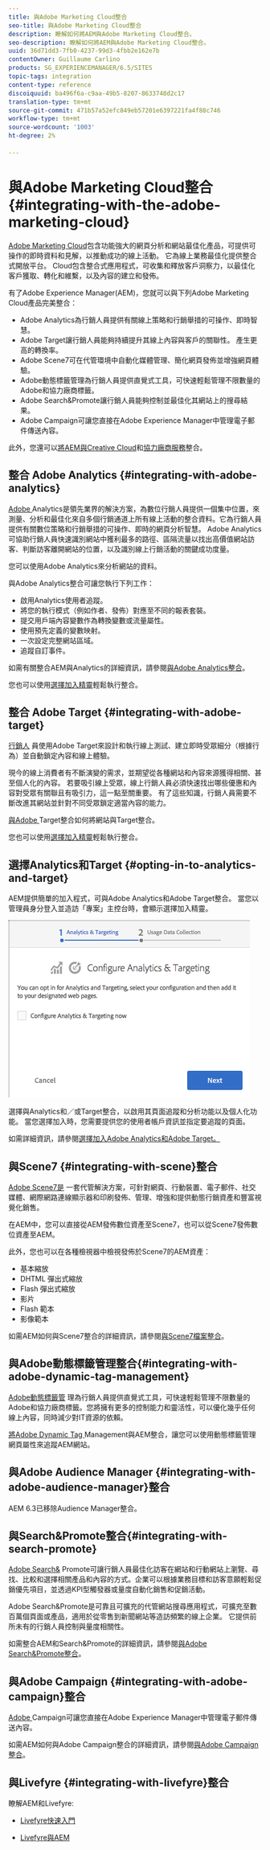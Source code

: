```yaml
---
title: 與Adobe Marketing Cloud整合
seo-title: 與Adobe Marketing Cloud整合
description: 瞭解如何將AEM與Adobe Marketing Cloud整合。
seo-description: 瞭解如何將AEM與Adobe Marketing Cloud整合。
uuid: 36d71dd3-7fb0-4237-99d3-4fbb2e162e7b
contentOwner: Guillaume Carlino
products: SG_EXPERIENCEMANAGER/6.5/SITES
topic-tags: integration
content-type: reference
discoiquuid: ba496f6a-c9aa-49b5-8207-8633748d2c17
translation-type: tm+mt
source-git-commit: 471b57a52efc849eb57201e6397221fa4f88c746
workflow-type: tm+mt
source-wordcount: '1003'
ht-degree: 2%

---
```



# 與Adobe Marketing Cloud整合{#integrating-with-the-adobe-marketing-cloud}

[Adobe Marketing Cloud](https://www.adobe.com/solutions/digital-marketing.html)包含功能強大的網頁分析和網站最佳化產品，可提供可操作的即時資料和見解，以推動成功的線上活動。 它為線上業務最佳化提供整合式開放平台。 Cloud包含整合式應用程式，可收集和釋放客戶洞察力，以最佳化客戶獲取、轉化和維繫，以及內容的建立和發佈。

有了Adobe Experience Manager(AEM)，您就可以與下列Adobe Marketing Cloud產品完美整合：

* Adobe Analytics為行銷人員提供有關線上策略和行銷舉措的可操作、即時智慧。
* Adobe Target讓行銷人員能夠持續提升其線上內容與客戶的關聯性。 產生更高的轉換率。
* Adobe Scene7可在代管環境中自動化媒體管理、簡化網頁發佈並增強網頁體驗。
* Adobe動態標籤管理為行銷人員提供直覺式工具，可快速輕鬆管理不限數量的Adobe和協力廠商標籤。
* Adobe Search&amp;Promote讓行銷人員能夠控制並最佳化其網站上的搜尋結果。
* Adobe Campaign可讓您直接在Adobe Experience Manager中管理電子郵件傳送內容。

此外，您還可以[將AEM與Creative Cloud](/help/assets/aem-cc-folder-sharing-best-practices.md)和[協力廠商服務](/help/sites-administering/third-party-services.md)整合。

## 整合 Adobe Analytics {#integrating-with-adobe-analytics}

[Adobe ](https://www.omniture.com/en/products/analytics/sitecatalyst) Analytics是領先業界的解決方案，為數位行銷人員提供一個集中位置，來測量、分析和最佳化來自多個行銷通道上所有線上活動的整合資料。它為行銷人員提供有關數位策略和行銷舉措的可操作、即時的網頁分析智慧。 Adobe Analytics可協助行銷人員快速識別網站中獲利最多的路徑、區隔流量以找出高價值網站訪客、判斷訪客離開網站的位置，以及識別線上行銷活動的關鍵成功度量。

您可以使用Adobe Analytics來分析網站的資料。

與Adobe Analytics整合可讓您執行下列工作：

* 啟用Analytics使用者追蹤。
* 將您的執行模式（例如作者、發佈）對應至不同的報表套裝。
* 提交用戶端內容變數作為轉換變數或流量屬性。
* 使用預先定義的變數映射。
* 一次設定完整網站區域。
* 追蹤自訂事件。

如需有關整合AEM與Analytics的詳細資訊，請參閱[與Adobe Analytics整合](/help/sites-administering/adobeanalytics.md)。

您也可以使用[選擇加入精靈](/help/sites-administering/opt-in.md)輕鬆執行整合。

## 整合 Adobe Target {#integrating-with-adobe-target}

[行銷人](https://www.omniture.com/en/products/conversion/test-and-target) 員使用Adobe Target來設計和執行線上測試、建立即時受眾細分（根據行為）並自動鎖定內容和線上體驗。

現今的線上消費者有不斷演變的需求，並期望從各種網站和內容來源獲得相關、甚至個人化的內容。 若要吸引線上受眾，線上行銷人員必須快速找出哪些優惠和內容對受眾有關聯且有吸引力，這一點至關重要。 有了這些知識，行銷人員需要不斷改進其網站並針對不同受眾鎖定適當內容的能力。

[與Adobe ](/help/sites-administering/target.md) Target整合如何將網站與Target整合。

您也可以使用[選擇加入精靈](/help/sites-administering/opt-in.md)輕鬆執行整合。

## 選擇Analytics和Target {#opting-in-to-analytics-and-target}

AEM提供簡單的加入程式，可與Adobe Analytics和Adobe Target整合。 當您以管理員身分登入並造訪「專案」主控台時，會顯示選擇加入精靈。

![chlimage_1-107](assets/chlimage_1-107a.png)

選擇與Analytics和／或Target整合，以啟用其頁面追蹤和分析功能以及個人化功能。 當您選擇加入時，您需要提供您的使用者帳戶資訊並指定要追蹤的頁面。

如需詳細資訊，請參閱[選擇加入Adobe Analytics和Adobe Target。](/help/sites-administering/opt-in.md)

## 與Scene7 {#integrating-with-scene}整合

[Adobe Scene7是](https://www.adobe.com/products/scene7.html) 一套代管解決方案，可針對網頁、行動裝置、電子郵件、社交媒體、網際網路連線顯示器和印刷發佈、管理、增強和提供動態行銷資產和豐富視覺化銷售。

在AEM中，您可以直接從AEM發佈數位資產至Scene7，也可以從Scene7發佈數位資產至AEM。

此外，您也可以在各種檢視器中檢視發佈於Scene7的AEM資產：

* 基本縮放
* DHTML 彈出式縮放
* Flash 彈出式縮放
* 影片
* Flash 範本
* 影像範本

如需AEM如何與Scene7整合的詳細資訊，請參閱[與Scene7檔案整合](/help/sites-administering/scene7.md)。

## 與Adobe動態標籤管理整合{#integrating-with-adobe-dynamic-tag-management}

[Adobe動態標籤管](https://www.adobe.com/solutions/digital-marketing/dynamic-tag-management.html) 理為行銷人員提供直覺式工具，可快速輕鬆管理不限數量的Adobe和協力廠商標籤。您將擁有更多的控制能力和靈活性，可以優化幾乎任何線上內容，同時減少對IT資源的依賴。

[將Adobe Dynamic Tag ](/help/sites-administering/dtm.md) Management與AEM整合，讓您可以使用動態標籤管理網頁屬性來追蹤AEM網站。

## 與Adobe Audience Manager {#integrating-with-adobe-audience-manager}整合

AEM 6.3已移除Audience Manager整合。

## 與Search&amp;Promote整合{#integrating-with-search-promote}

[Adobe Search&amp;](https://www.omniture.com/en/products/conversion/search-and-promote) Promote可讓行銷人員最佳化訪客在網站和行動網站上瀏覽、尋找、比較和選擇相關產品和內容的方式。企業可以根據業務目標和訪客意願輕鬆促銷優先項目，並透過KPI型觸發器或量度自動化銷售和促銷活動。

Adobe Search&amp;Promote是可靠且可擴充的代管網站搜尋應用程式，可擴充至數百萬個頁面或產品，適用於從零售到新聞網站等造訪頻繁的線上企業。 它提供前所未有的行銷人員控制與量度相關性。

如需整合AEM和Search&amp;Promote的詳細資訊，請參閱[與Adobe Search&amp;Promote整合](/help/sites-administering/search-and-promote.md)。

## 與Adobe Campaign {#integrating-with-adobe-campaign}整合

[Adobe ](https://www.adobe.com/solutions/campaign-management.html) Campaign可讓您直接在Adobe Experience Manager中管理電子郵件傳送內容。

如需AEM如何與Adobe Campaign整合的詳細資訊，請參閱[與Adobe Campaign整合](/help/sites-administering/campaignstandard.md)。

## 與Livefyre {#integrating-with-livefyre}整合

瞭解AEM和Livefyre:

* [Livefyre快速入門](https://answers.livefyre.com/developers/getting-started)

* [Livefyre與AEM](https://answers.livefyre.com/product/livefyre-for-adobe-experience-manager-aem/livefyre-for-adobe-experience-manager/)

